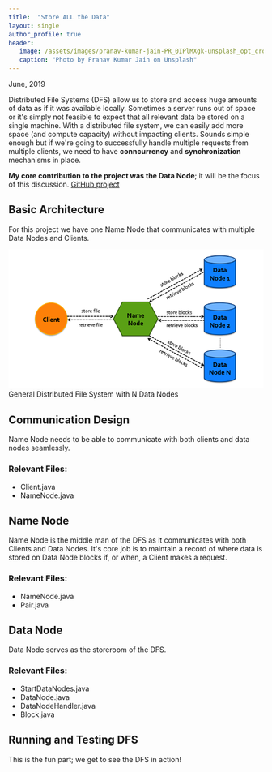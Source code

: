```yaml
---
title:  "Store ALL the Data"
layout: single
author_profile: true
header:
   image: /assets/images/pranav-kumar-jain-PR_0IPlMXgk-unsplash_opt_crop.jpg
   caption: "Photo by Pranav Kumar Jain on Unsplash"
---
```


June, 2019

Distributed File Systems (DFS) allow us to store and access huge amounts of data as if it was available locally. Sometimes a server runs out of space or it's simply not feasible to expect that all relevant data be stored on a single machine. With a distributed file system, we can easily add more space (and compute capacity) without impacting clients. Sounds simple enough but if we're going to successfully handle multiple requests from multiple clients, we need to have **conncurrency** and **synchronization** mechanisms in place. 

**My core contribution to the project was the Data Node**; it will be the focus of this discussion. [GitHub project](https://github.com/kkunapuli/DistributedFileSystem)

## Basic Architecture
For this project we have one Name Node that communicates with multiple Data Nodes and Clients. 

<img src="/assets/images/dfs/dfg_main_opt.png">
<figcaption>General Distributed File System with N Data Nodes<figcaption>
   

## Communication Design
Name Node needs to be able to communicate with both clients and data nodes seamlessly. 

### Relevant Files:
- Client.java
- NameNode.java

## Name Node
Name Node is the middle man of the DFS as it communicates with both Clients and Data Nodes. It's core job is to maintain a record of where data is stored on Data Node blocks if, or when, a Client makes a request.

### Relevant Files:
- NameNode.java
- Pair.java

## Data Node
Data Node serves as the storeroom of the DFS. 

### Relevant Files:
- StartDataNodes.java
- DataNode.java
- DataNodeHandler.java
- Block.java

## Running and Testing DFS
This is the fun part; we get to see the DFS in action! 

